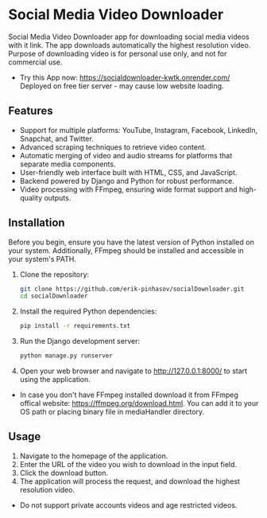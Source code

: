 # Social Media Video Downloader

Social Media Video Downloader app for downloading social media videos with it link.
The app downloads automatically the highest resolution video.
Purpose of downloading video is for personal use only, and not for commercial use.
* Try this App now: https://socialdownloader-kwtk.onrender.com/
Deployed on free tier server - may cause low website loading.

## Features

- Support for multiple platforms: YouTube, Instagram, Facebook, LinkedIn, Snapchat, and Twitter.
- Advanced scraping techniques to retrieve video content.
- Automatic merging of video and audio streams for platforms that separate media components.
- User-friendly web interface built with HTML, CSS, and JavaScript.
- Backend powered by Django and Python for robust performance.
- Video processing with FFmpeg, ensuring wide format support and high-quality outputs.

## Installation

Before you begin, ensure you have the latest version of Python installed on your system. Additionally, FFmpeg should be installed and accessible in your system's PATH.

1. Clone the repository:
   ```sh
   git clone https://github.com/erik-pinhasov/socialDownloader.git
   cd socialDownloader
2. Install the required Python dependencies:
   ```sh
   pip install -r requirements.txt
3. Run the Django development server:
   ```sh
   python manage.py runserver
4. Open your web browser and navigate to http://127.0.0.1:8000/ to start using the application.
* In case you don't have FFmpeg installed download it from FFmpeg offical website: https://ffmpeg.org/download.html. You can add it to your OS path or placing binary file in mediaHandler directory.

## Usage
   1. Navigate to the homepage of the application.
   2. Enter the URL of the video you wish to download in the input field.
   3. Click the download button.
   4. The application will process the request, and download the highest resolution video.
   * Do not support private accounts videos and age restricted videos.
